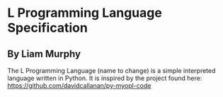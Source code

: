 # L Programming Language Specification
## By Liam Murphy

The L Programming Language (name to change) is a simple interpreted language written in Python.
It is inspired by the project found here: https://github.com/davidcallanan/py-myopl-code